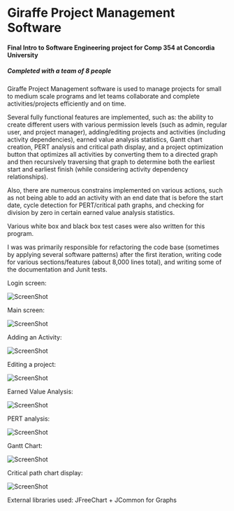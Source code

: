 # Giraffe Project Management Software
#### Final Intro to Software Engineering project for Comp 354 at Concordia University
##### Completed with a team of 8 people

Giraffe Project Management software is used to manage projects for small to medium scale programs and let teams collaborate and complete activities/projects efficiently and on time. 

Several fully functional features are implemented, such as: the ability to create different users with various permission levels (such as admin, regular user, and project manager), adding/editing projects and activities (including activity dependencies), earned value analysis statistics, Gantt chart creation, PERT analysis and critical path display, and a project optimization button that optimizes all activities by converting them to a directed graph and then recursively traversing that graph to determine both the earliest start and earliest finish (while considering activity dependency relationships).

Also, there are numerous constrains implemented on various actions, such as not being able to add an activity with an end date that is before the start date, cycle detection for PERT/critical path graphs, and checking for division by zero in certain earned value analysis statistics.

Various white box and black box test cases were also written for this program.

I was was primarily responsible for refactoring the code base (sometimes by applying several software patterns) after the first iteration, writing code for various sections/features (about 8,000 lines total), and writing some of the documentation and Junit tests.

Login screen:

![ScreenShot](https://cloud.githubusercontent.com/assets/10926088/9343886/ccf79dd0-45d2-11e5-8033-2ed20162d8dc.png)

Main screen:

![ScreenShot](https://cloud.githubusercontent.com/assets/10926088/9343887/ccfc0852-45d2-11e5-9ee4-0fbd0787e066.png)

Adding an Activity:

![ScreenShot](https://cloud.githubusercontent.com/assets/10926088/9343885/ccf75b22-45d2-11e5-86bf-54a943ee73e9.png)

Editing a project:

![ScreenShot](https://cloud.githubusercontent.com/assets/10926088/9343888/ccfd47b2-45d2-11e5-8351-f7c1cb8f4722.png)

Earned Value Analysis:

![ScreenShot](https://cloud.githubusercontent.com/assets/10926088/9343882/ccf54472-45d2-11e5-95e3-a3cce80c226d.png)

PERT analysis:

![ScreenShot](https://cloud.githubusercontent.com/assets/10926088/9343884/ccf66348-45d2-11e5-8028-1db3184f088d.png)

Gantt Chart:

![ScreenShot](https://cloud.githubusercontent.com/assets/10926088/9343881/ccf26810-45d2-11e5-9ea2-de4d2423aae6.png)

Critical path chart display:

![ScreenShot](https://cloud.githubusercontent.com/assets/10926088/9343883/ccf63cb0-45d2-11e5-9921-fd50b8deba3b.png)

External libraries used: JFreeChart + JCommon for Graphs


